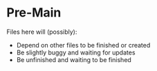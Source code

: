 # Pre-Main
Files here will (possibly):
* Depend on other files to be finished or created
* Be slightly buggy and waiting for updates
* Be unfinished and waiting to be finished
